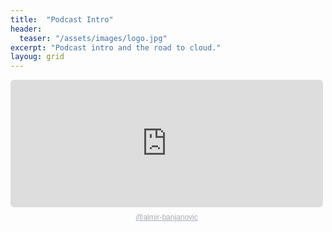 ```yaml
---
title:  "Podcast Intro"
header:
  teaser: "/assets/images/logo.jpg"
excerpt: "Podcast intro and the road to cloud."
layoug: grid
---
```


<div style="height: 228px; width: 500px;"><iframe src="https://audio.com/embed/audio/1788991862344398?theme=dark"
    style="display:block; border-radius: 6px; border: none; height: 204px; width: 500px;"></iframe><a href='https://audio.com/almir-banjanovic' style="text-align: center; display: block; color: #A4ABB6; font-size: 12px; font-family: sans-serif; line-height: 16px; margin-top: 8px; overflow: hidden; white-space: nowrap; text-overflow: ellipsis;">@almir-banjanovic</a></div>
